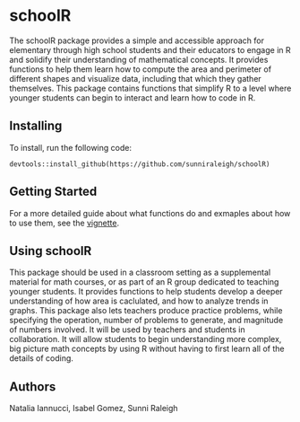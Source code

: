 # schoolR

The schoolR package provides a simple and accessible approach for elementary through high school students and their educators to engage in R and solidify their understanding of mathematical concepts.
It provides functions to help them learn how to compute the area and perimeter of different shapes and visualize data, including that which they gather themselves. 
This package contains functions that simplify R to a level where younger students can begin to interact and learn how to code in R. 

## Installing 
To install, run the following code: 
```
devtools::install_github(https://github.com/sunniraleigh/schoolR) 
```

## Getting Started
For a more detailed guide about what functions do and exmaples about how to use them, see the [vignette](./vignettes/schoolR.Rmd).

## Using schoolR
This package should be used in a classroom setting as a supplemental material for math courses, or as part of an R group dedicated to teaching younger students.
It provides functions to help students develop a deeper understanding of how area is caclulated, and how to analyze trends in graphs.
This package also lets teachers produce practice problems, while specifying the operation, number of problems to generate, and magnitude of numbers involved. 
It will be used by teachers and students in collaboration. It will allow students to begin understanding more complex, big picture math concepts by using R without having to first learn all of the details of coding.

## Authors
Natalia Iannucci, Isabel Gomez, Sunni Raleigh

